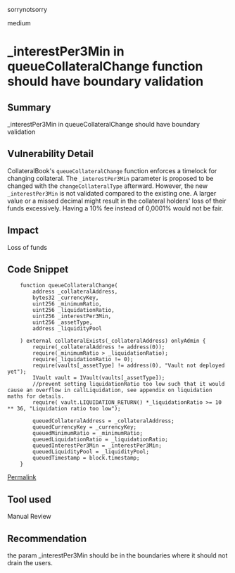 sorrynotsorry

medium

# _interestPer3Min in queueCollateralChange function should have boundary validation



## Summary
_interestPer3Min in queueCollateralChange should have boundary validation
## Vulnerability Detail
CollateralBook's `queueCollateralChange` function enforces a timelock for changing collateral. The `_interestPer3Min` parameter is proposed to be changed with the `changeCollateralType` afterward.
However, the new `_interestPer3Min` is not validated compared to the existing one. A larger value or a missed decimal might result in the collateral holders' loss of their funds excessively. Having a 10% fee instead of 0,0001% would not be fair.
## Impact
Loss of funds
## Code Snippet
```solidity
    function queueCollateralChange(
        address _collateralAddress,
        bytes32 _currencyKey,
        uint256 _minimumRatio,
        uint256 _liquidationRatio,
        uint256 _interestPer3Min,
        uint256 _assetType,
        address _liquidityPool

    ) external collateralExists(_collateralAddress) onlyAdmin {
        require(_collateralAddress != address(0));
        require(_minimumRatio > _liquidationRatio);
        require(_liquidationRatio != 0);
        require(vaults[_assetType] != address(0), "Vault not deployed yet");
        IVault vault = IVault(vaults[_assetType]);
        //prevent setting liquidationRatio too low such that it would cause an overflow in callLiquidation, see appendix on liquidation maths for details.
        require( vault.LIQUIDATION_RETURN() *_liquidationRatio >= 10 ** 36, "Liquidation ratio too low");

        queuedCollateralAddress = _collateralAddress;
        queuedCurrencyKey = _currencyKey;
        queuedMinimumRatio = _minimumRatio;
        queuedLiquidationRatio = _liquidationRatio;
        queuedInterestPer3Min = _interestPer3Min;
        queuedLiquidityPool = _liquidityPool;
        queuedTimestamp = block.timestamp;
    }
```
[Permalink](https://github.com/sherlock-audit/2022-11-isomorph/blob/main/contracts/Isomorph/contracts/CollateralBook.sol#L95-L120)
## Tool used
Manual Review

## Recommendation
the param _interestPer3Min should be in the boundaries where it should not drain the users. 
